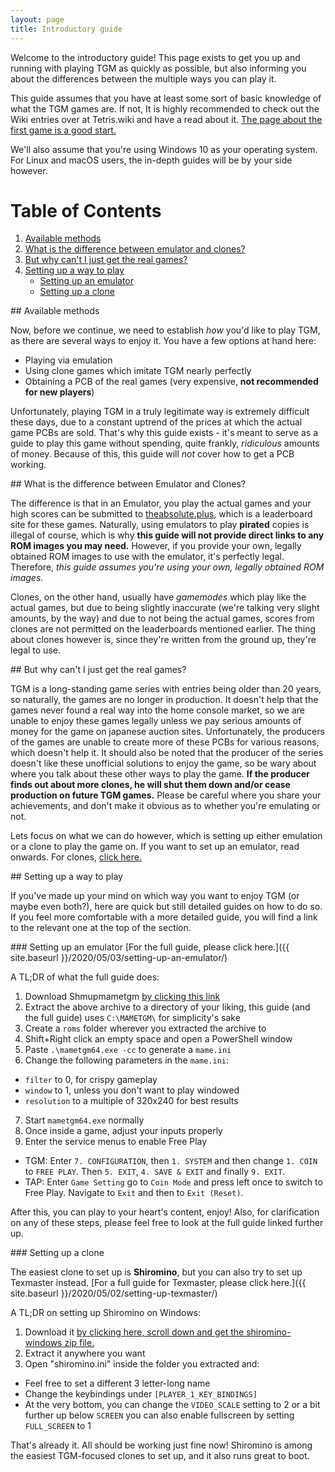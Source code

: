 ```yaml
---
layout: page
title: Introductory guide
---
```


Welcome to the introductory guide! This page exists to get you up and running with playing TGM as quickly as possible, but also informing you about the differences between the multiple ways you can play it.

This guide assumes that you have at least some sort of basic knowledge of what the TGM games are. If not, It is highly recommended to check out the Wiki entries over at Tetris.wiki and have a read about it. [The page about the first game is a good start.](https://tetris.wiki/Tetris_The_Grand_Master)

We'll also assume that you're using Windows 10 as your operating system. For Linux and macOS users, the in-depth guides will be by your side however.

# Table of Contents
1. [Available methods](#section1)
2. [What is the difference between emulator and clones?](#section2)
3. [But why can't I just get the real games?](#section3)
4. [Setting up a way to play](#section4)
	* [Setting up an emulator](#section4a)
	* [Setting up a clone](#section4b)

<div id="section1"></div>
## Available methods

Now, before we continue, we need to establish *how* you'd like to play TGM, as there are several ways to enjoy it. You have a few options at hand here:
* Playing via emulation
* Using clone games which imitate TGM nearly perfectly
* Obtaining a PCB of the real games (very expensive, **not recommended for new players**)

Unfortunately, playing TGM in a truly legitimate way is extremely difficult these days, due to a constant uptrend of the prices at which the actual game PCBs are sold. That's why this guide exists - it's meant to serve as a guide to play this game without spending, quite frankly, *ridiculous* amounts of money. Because of this, this guide will *not* cover how to get a PCB working.

<div id="section2"></div>
## What is the difference between Emulator and Clones?

The difference is that in an Emulator, you play the actual games and your high scores can be submitted to [theabsolute.plus](https://theabsolute.plus), which is a leaderboard site for these games. Naturally, using emulators to play **pirated** copies is illegal of course, which is why **this guide will not provide direct links to any ROM images you may need.** However, if you provide your own, legally obtained ROM images to use with the emulator, it's perfectly legal. Therefore, *this guide assumes you're using your own, legally obtained ROM images.*

Clones, on the other hand, usually have *gamemodes* which play like the actual games, but due to being slightly inaccurate (we're talking very slight amounts, by the way) and due to not being the actual games, scores from clones are not permitted on the leaderboards mentioned earlier. The thing about clones however is, since they're written from the ground up, they're legal to use.

<div id="section3"></div>
## But why can't I just get the real games?

TGM is a long-standing game series with entries being older than 20 years, so naturally, the games are no longer in production. It doesn't help that the games never found a real way into the home console market, so we are unable to enjoy these games legally unless we pay serious amounts of money for the game on japanese auction sites. Unfortunately, the producers of the games are unable to create more of these PCBs for various reasons, which doesn't help it. It should also be noted that the producer of the series doesn't like these unofficial solutions to enjoy the game, so be wary about where you talk about these other ways to play the game. **If the producer finds out about more clones, he will shut them down and/or cease production on future TGM games.** Please be careful where you share your achievements, and don't make it obvious as to whether you're emulating or not.

Lets focus on what we can do however, which is setting up either emulation or a clone to play the game on. If you want to set up an emulator, read onwards. For clones, [click here.](#clone)

<div id="section4"></div>
## Setting up a way to play

If you've made up your mind on which way you want to enjoy TGM (or maybe even both?), here are quick but still detailed guides on how to do so. If you feel more comfortable with a more detailed guide, you will find a link to the relevant one at the top of the section.

<div id="section4a"></div>
### Setting up an emulator
[For the full guide, please click here.]({{ site.baseurl }}/2020/05/03/setting-up-an-emulator/)

A TL;DR of what the full guide does:

1. Download Shmupmametgm [by clicking this link](https://github.com/MaryHal/shmupmametgm/releases/download/v2.1/shmupmametgm_windows_2.1.zip)
2. Extract the above archive to a directory of your liking, this guide (and the full guide) uses `C:\MAMETGM\` for simplicity's sake
3. Create a `roms` folder wherever you extracted the archive to
4. Shift+Right click an empty space and open a PowerShell window
5. Paste `.\mametgm64.exe -cc` to generate a `mame.ini`
6. Change the following parameters in the `mame.ini`:
  * `filter` to 0, for crispy gameplay
  * `window` to 1, unless you don't want to play windowed
  * `resolution` to a multiple of 320x240 for best results
7. Start `mametgm64.exe` normally
8. Once inside a game, adjust your inputs properly
9. Enter the service menus to enable Free Play
  * TGM: Enter `7. CONFIGURATION`, then `1. SYSTEM` and then change `1. COIN` to `FREE PLAY`. Then `5. EXIT`, `4. SAVE & EXIT` and finally `9. EXIT`.
  * TAP: Enter `Game Setting` go to `Coin Mode` and press left once to switch to Free Play. Navigate to `Exit` and then to `Exit (Reset)`.


After this, you can play to your heart's content, enjoy! Also, for clarification on any of these steps, please feel free to look at the full guide linked further up.

<div id="section4b"></div>
### Setting up a clone

The easiest clone to set up is **Shiromino**, but you can also try to set up Texmaster instead. [For a full guide for Texmaster, please click here.]({{ site.baseurl }}/2020/05/02/setting-up-texmaster/)

A TL;DR on setting up Shiromino on Windows:

1. Download it [by clicking here, scroll down and get the shiromino-windows zip file.](https://github.com/shiromino/shiromino/releases/latest)
2. Extract it anywhere you want
3. Open "shiromino.ini" inside the folder you extracted and:
  * Feel free to set a different 3 letter-long name
  * Change the keybindings under `[PLAYER_1_KEY_BINDINGS]`
  * At the very bottom, you can change the `VIDEO_SCALE` setting to 2 or a bit further up below `SCREEN` you can also enable fullscreen by setting `FULL_SCREEN` to 1

That's already it. All should be working just fine now! Shiromino is among the easiest TGM-focused clones to set up, and it also runs great to boot.
